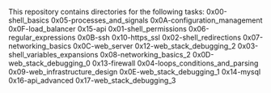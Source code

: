 This repository contains directories for the following tasks:
0x00-shell_basics                  0x05-processes_and_signals      0x0A-configuration_management  0x0F-load_balancer          0x15-api
0x01-shell_permissions             0x06-regular_expressions        0x0B-ssh                       0x10-https_ssl
0x02-shell_redirections            0x07-networking_basics          0x0C-web_server                0x12-web_stack_debugging_2
0x03-shell_variables_expansions    0x08-networking_basics_2        0x0D-web_stack_debugging_0     0x13-firewall
0x04-loops_conditions_and_parsing  0x09-web_infrastructure_design  0x0E-web_stack_debugging_1     0x14-mysql
0x16-api_advanced
0x17-web_stack_debugging_3
